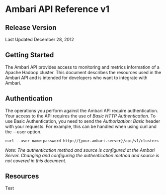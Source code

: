Ambari API Reference v1
=========

Release Version
----
Last Updated December 28, 2012

Getting Started
----

The Ambari API provides access to monitoring and metrics information of a Apache Hadoop cluster. This document describes the resources used in the Ambari API and is intended for developers who want to integrate with Ambari.

Authentication
----

The operations you perform against the Ambari API require authentication. Your access to the API requires the use of *Basic HTTP Authentication*. To use Basic Authentication, you need to send the *Authorization: Basic* header with your requests. For example, this can be handled when using curl and the --user option.

    curl --user name:password http://{your.ambari.server}/api/v1/clusters

_Note: The authentication method and source is configured at the Ambari Server. Changing and configuring the authentication method and source is not covered in this document._

Resources
----

Test
